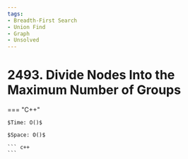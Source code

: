 ```yaml
---
tags:
- Breadth-First Search
- Union Find
- Graph
- Unsolved
---
```



# 2493. Divide Nodes Into the Maximum Number of Groups

=== "C++"

    $Time: O()$

    $Space: O()$

    ``` c++
    ```